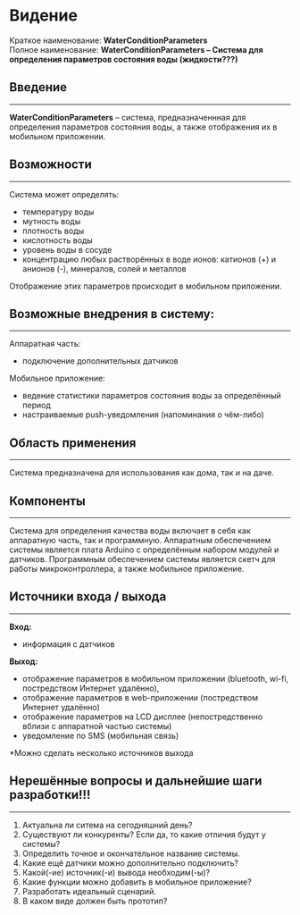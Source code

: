 #  Видение
Краткое наименование: **WaterConditionParameters**  
Полное наименование: **WaterConditionParameters – Система для определения параметров состояния воды (жидкости???)**

## Введение
---
**WaterConditionParameters** – система, предназначеннная для определения параметров состояния воды, а также отображения их в мобильном приложении. 

## Возможности
---
Система может определять:
- температуру воды
- мутность воды
- плотность воды
- кислотность воды
- уровень воды в сосуде
- концентрацию любых растворённых в воде ионов: катионов (+) и анионов (-), минералов, солей и металлов

Отображение этих параметров происходит в мобильном приложении.

## Возможные внедрения в систему:
---
Аппаратная часть:
- подключение дополнительных датчиков

Мобильное приложение:
- ведение статистики параметров состояния воды за определённый период
- настраиваемые push-уведомления (напоминания о чём-либо)

## Область применения
---
Система предназначена для использования как дома, так и на даче.

## Компоненты
---
Система для определения качества воды включает в себя как аппаратную часть, так и программную. Аппаратным обеспечением системы является плата Arduino с определённым набором модулей и датчиков. Программным обеспечением системы является скетч для работы микроконтроллера, а также мобильное приложение.

## Источники входа / выхода
---
**Вход:**
- информация с датчиков

**Выход:**
- отображение параметров в мобильном приложении (bluetooth, wi-fi, постредством Интернет удалённо), 
- отображение параметров в web-приложении (постредством Интернет удалённо)
- отображение параметров на LCD дисплее (непостредственно вблизи с аппаратной частью системы)
- уведомление по SMS (мобильная связь)

*Можно сделать несколько источников выхода

## Нерешённые вопросы и дальнейшие шаги разработки!!!
---
1. Актуальна ли ситема на сегодняшний день?
2. Существуют ли конкуренты? Если да, то какие отличия будут у системы?
3. Определить точное и окончательное название системы.
4. Какие ещё датчики можно дополнительно подключить?
5. Какой(-ие) источник(-и) вывода необходим(-ы)?
6. Какие функции можно добавить в мобильное приложение?
7. Разработать идеальный сценарий.
8. В каком виде должен быть прототип?
